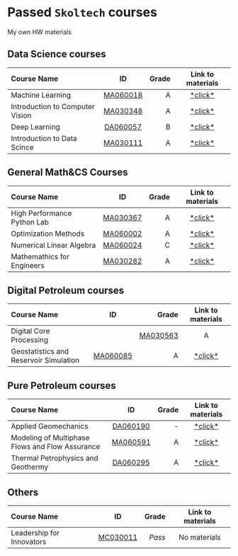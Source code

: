 # Passed **``Skoltech``** courses

My own HW materials

## Data Science courses
| Course Name| ID | Grade | Link to materials |
| :----------- | :-----------: | -----------: | :-----------: |
| Machine Learning |[MA060018](https://files.skoltech.ru/data/edu/syllabuses/2023/MA060018.pdf?v=x1tayy)	| A | [\*click\*](Machine%20Learning/)|
| Introduction to Computer Vision |[MA030348](https://files.skoltech.ru/data/edu/syllabuses/2023/MA030348.pdf?v=xszhll) | A | [\*click\*](Introduction%to%20Computer%20Vision/)|
| Deep Learning |[DA060057](https://files.skoltech.ru/data/edu/syllabuses/2023/DA060057.pdf?v=ypujcz)	| B | [\*click\*](Deep%20Learning/)|
| Introduction to Data Scince |[MA030111](https://files.skoltech.ru/data/edu/syllabuses/2022/MA030111.pdf?v=mfdn6y) | A | [\*click\*](Introduction%20to%20Data%20Science/)|

## General Math&CS Courses
| Course Name| ID | Grade | Link to materials |
| :----------- | :-----------: | -----------: | :-----------: |
| High Performance Python Lab |[MA030367](http://files.skoltech.ru/data/edu/syllabuses/2023/MA030367.pdf?v=ga0cly)	| A | [\*click\*](High%20Performance%20Python%20Lab/)|
| Optimization Methods | [MA060002](https://files.skoltech.ru/data/edu/syllabuses/2023/MA060002.pdf?v=60p1uu) | A | [\*click\*](Optimization%20Methods/) 
| Numerical Linear Algebra | [MA060024](http://files.skoltech.ru/data/edu/syllabuses/2022/MA060024.pdf?v=5pb7le)	| C | [\*click\*](Numerical%20Linear%20Algebra/) |
| Mathemathics for Engineers | [MA030282](https://files.skoltech.ru/data/edu/syllabuses/2022/MA030282.pdf?v=im06y3)	| A | [\*click\*](Mathematics%20for%20Engineers/) |

## Digital Petroleum courses
| Course Name| ID | Grade | Link to materials |
| :----------- | :-----------: | -----------: | :-----------: |
| Digital Core Processing |  |[MA030563](https://files.skoltech.ru/data/edu/syllabuses/2023/MA030563.pdf?v=t4vp6e)	| A | [\*click\*](Digital%20Core%20Processing/)|
| Geostatistics and Reservoir Simulation |[MA060085](http://files.skoltech.ru/data/edu/syllabuses/2022/MA060085.pdf?v=1hoqpj)	| A | [\*click\*](Geostatistics%20and%20Reservoir%20Simulation/)|


## Pure Petroleum courses
| Course Name| ID | Grade | Link to materials |
| :----------- | :-----------: | -----------: | :-----------: |
| Applied Geomechanics |[DA060190](http://files.skoltech.ru/data/edu/syllabuses/2022/DA060190.pdf?v=j5eyty)		| - | [\*click\*](Geomechanics/) |
| Modeling of Multiphase Flows and Flow Assurance |[MA060591](https://files.skoltech.ru/data/edu/syllabuses/2023/MA060591.pdf?v=s2fxlw)		| A | [\*click\*](Modeling%20of%20Multiphase%20Flow%20and%20Flow%20Assurance/) |
| Thermal Petrophysics and Geothermy |[DA060295](https://files.skoltech.ru/data/edu/syllabuses/2023/DA060295.pdf?v=t2xzew)		| A | [\*click\*](Modeling%20of%20Multiphase%20Flow%20and%20Flow%20Assurance/) |


## Others
| Course Name| ID | Grade | Link to materials |
| :----------- | :-----------: | -----------: | :-----------: |
| Leadership for Innovators |[MC030011](http://files.skoltech.ru/data/edu/syllabuses/2022/MC030011.pdf?v=2ct69u)		|*Pass*| No materials |

